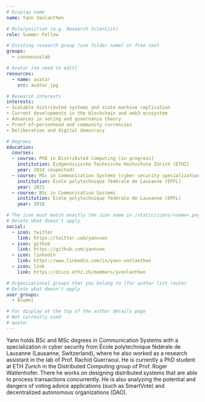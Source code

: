 ```yaml
---
# Display name
name: Yann Vonlanthen

# Role/position (e.g. Research Scientist)
role: Summer Fellow

# Existing research group (use folder name) or free text
groups:
  - consensuslab

# Avatar (no need to edit)
resources:
  - name: avatar
    src: avatar.jpg

# Research interests
interests:
- Scalable distributed systems and state machine replication
- Current developments in the blockchain and web3 ecosystem
- Advances in voting and governance theory
- Proof-of-personhood and community currencies
- Deliberation and digital democracy

# Degrees
education:
  courses:
  - course: PhD in Distributed Computing (in progress)
    institution: Eidgenössische Technische Hochschule Zürich (ETHZ)
    year: 2024 (expected)
  - course: MSc in Communication Systems (cyber security specialization)
    institution: École polytechnique fédérale de Lausanne (EPFL)
    year: 2021
  - course: BSc in Communication Systems
    institution: École polytechnique fédérale de Lausanne (EPFL)
    year: 2018

# The icon must match exactly the icon name in /static/icons/<name>.png
# Delete what doesn't apply
social:
  - icon: twitter
    link: https://twitter.com/yannvon
  - icon: github
    link: https://github.com/yannvon
  - icon: linkedin
    link: https://www.linkedin.com/in/yann-vonlanthen
  - icon: link
    link: https://disco.ethz.ch/members/yvonlanthen

# Organizational groups that you belong to (for author list route)
# Delete what doesn't apply
user_groups:
  - Alumni

# For display at the top of the author details page
# Not currently used
# quote:
---
```


Yann holds BSc and MSc degrees in Communication Systems with a specialization in cyber security from École polytechnique fédérale de Lausanne (Lausanne, Switzerland), where he also worked as a research assistant in the lab of Prof. Rachid Guerraoui. He is currently a PhD student at ETH Zurich in the Distributed Computing group of Prof. Roger Wattenhofer. There he works on designing distributed systems that are able to process transactions concurrently. He is also analyzing the potential and dangers of voting advice applications (such as SmartVote) and decentralized autonomous organizations (DAO).
